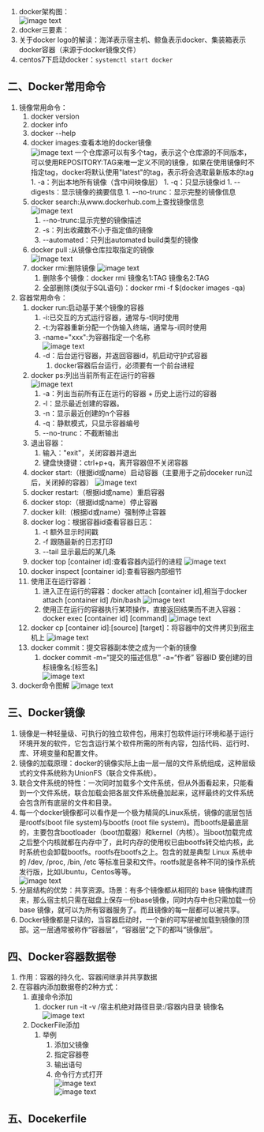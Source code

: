 1. docker架构图：  
    ![image text](images/dockerbase00.png) 
1. docker三要素：
1. 关于docker logo的解读：海洋表示宿主机、鲸鱼表示docker、集装箱表示docker容器（来源于docker镜像文件）
1. centos7下启动docker：```systemctl start docker```

## 二、Docker常用命令
1. 镜像常用命令：
    1. docker version
    1. docker info
    1. docker --help
    1. docker images:查看本地的docker镜像  
        ![image text](images/dockerbase01.png) 
        一个仓库源可以有多个tag，表示这个仓库源的不同版本，可以使用REPOSITORY:TAG来唯一定义不同的镜像，如果在使用镜像时不指定tag，docker将默认使用"latest"的tag，表示将会选取最新版本的tag
            1. -a：列出本地所有镜像（含中间映像层）
            1. -q：只显示镜像id
            1. --digests：显示镜像的摘要信息
            1. --no-trunc：显示完整的镜像信息
    1. docker search:从www.dockerhub.com上查找镜像信息  
        ![image text](images/dockerbase02.png) 
        1. --no-trunc:显示完整的镜像描述
        1. -s：列出收藏数不小于指定值的镜像
        1. --automated：只列出automated build类型的镜像
    1. docker pull :从镜像仓库拉取指定的镜像  
        ![image text](images/dockerbase03.png) 
    1. docker rmi:删除镜像
        ![image text](images/dockerbase04.png)
        1. 删除多个镜像：docker rmi 镜像名1:TAG 镜像名2:TAG
        1. 全部删除(类似于SQL语句)：docker rmi -f $(docker images -qa)
1. 容器常用命令：
    1. docker run:启动基于某个镜像的容器
        1. -i:已交互的方式运行容器，通常与-t同时使用
        1. -t:为容器重新分配一个伪输入终端，通常与-i同时使用
        1. -name="xxx":为容器指定一个名称  
        ![image text](images/dockerbase05.png)
        1. -d：后台运行容器，并返回容器id，机启动守护式容器
            1. docker容器后台运行，必须要有一个前台进程
    1. docker ps:列出当前所有正在运行的容器  
        ![image text](images/dockerbase06.png)  
        1. -a：列出当前所有正在运行的容器 + 历史上运行过的容器
        1. -l：显示最近创建的容器。
        1. -n：显示最近创建的n个容器
        1. -q：静默模式，只显示容器编号
        1. --no-trunc：不截断输出
    1. 退出容器：
        1. 输入："exit"，关闭容器并退出
        1. 键盘快捷键：ctrl+p+q，离开容器但不关闭容器
    1. docker start:（根据id或name）启动容器（主要用于之前doceker run过后，关闭掉的容器）
        ![image text](images/dockerbase07.png)  
    1. docker restart:（根据id或name）重启容器
    1. docker stop:（根据id或name）停止容器
    1. docker kill:（根据id或name）强制停止容器
    1. docker log：根据容器id查看容器日志：
        1. -t 额外显示时间戳
        1. -f 跟随最新的日志打印
        1. --tail 显示最后的某几条
    1. docker top [container id]:查看容器内运行的进程
        ![image text](images/dockerbase08.png)  
    1. docker inspect [container id]:查看容器内部细节
    1. 使用正在运行容器：
        1. 进入正在运行的容器：docker attach [container id],相当于docker attach [container id] /bin/bash
        ![image text](images/dockerbase09.png)  
        1. 使用正在运行的容器执行某项操作，直接返回结果而不进入容器： docker exec [container id] [command]
        ![image text](images/dockerbase10.png)  
    1. docker cp [container id]:[source] [target]：将容器中的文件拷贝到宿主机上
        ![image text](images/dockerbase11.png)  
    1. docker commit：提交容器副本使之成为一个新的镜像
        1. docker commit -m=“提交的描述信息” -a=“作者” 容器ID 要创建的目标镜像名:[标签名]  
        ![image text](images/dockerbase14.png)  
1. docker命令图解
        ![image text](images/dockerbase12.png)  

## 三、Docker镜像
1. 镜像是一种轻量级、可执行的独立软件包，用来打包软件运行环境和基于运行环境开发的软件，它包含运行某个软件所需的所有内容，包括代码、运行时、库、环境变量和配置文件。
1. 镜像的加载原理：docker的镜像实际上由一层一层的文件系统组成，这种层级式的文件系统称为UnionFS（联合文件系统）。
1. 联合文件系统的特性：一次同时加载多个文件系统，但从外面看起来，只能看到一个文件系统，联合加载会把各层文件系统叠加起来，这样最终的文件系统会包含所有底层的文件和目录。
1. 每一个docker镜像都可以看作是一个极为精简的Linux系统，镜像的底层包括是rootfs(boot file system)与bootfs (root file system)。而bootfs是最底层的，主要包含bootloader（boot加载器）和kernel（内核）。当boot加载完成之后整个内核就都在内存中了，此时内存的使用权已由bootfs转交给内核，此时系统也会卸载bootfs。rootfs在bootfs之上。包含的就是典型 Linux 系统中的 /dev, /proc, /bin, /etc 等标准目录和文件。rootfs就是各种不同的操作系统发行版，比如Ubuntu，Centos等等。   
    ![image text](images/dockerbase13.png)   
1. 分层结构的优势：共享资源。场景：有多个镜像都从相同的 base 镜像构建而来，那么宿主机只需在磁盘上保存一份base镜像，同时内存中也只需加载一份 base 镜像，就可以为所有容器服务了。而且镜像的每一层都可以被共享。
1. Docker镜像都是只读的，当容器启动时，一个新的可写层被加载到镜像的顶部。这一层通常被称作“容器层”，“容器层”之下的都叫“镜像层”。

## 四、Docker容器数据卷
1. 作用：容器的持久化、容器间继承并共享数据
1. 在容器内添加数据卷的2种方式：
    1. 直接命令添加
        1.  docker run -it -v /宿主机绝对路径目录:/容器内目录 镜像名
        ![image text](images/dockerbase15.png)   
    1. DockerFile添加
        1. 举例
            1. 添加父镜像
            1. 指定容器卷
            1. 输出语句
            1. 命令行方式打开  
            ![image text](images/dockerbase16.png)   
            ![image text](images/dockerbase17.png)   

## 五、Docekerfile

 
